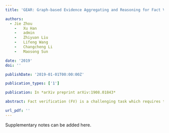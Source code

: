```yaml
---
title: 'GEAR: Graph-based Evidence Aggregating and Reasoning for Fact Verification'

authors:
  - Jie Zhou
	-	Xu Han
	-	admin
	-	Zhiyuan Liu
	-	Lifeng Wang
	-	Changcheng Li
	-	Maosong Sun

date: '2019'
doi: ''

publishDate: '2019-01-01T00:00:00Z'

publication_types: ['1']

publication: In *arXiv preprint arXiv:1908.01843*

abstract: Fact verification (FV) is a challenging task which requires to retrieve relevant evidence from plain text and use the evidence to verify given claims. Many claims require to simultaneously integrate and reason over several pieces of evidence for verification. However, previous work employs simple models to extract information from evidence without letting evidence communicate with each other, e.g., merely concatenate the evidence for processing. Therefore, these methods are unable to grasp sufficient relational and logical information among the evidence. To alleviate this issue, we propose a graph-based evidence aggregating and reasoning (GEAR) framework which enables information to transfer on a fully-connected evidence graph and then utilizes different aggregators to collect multi-evidence information. We further employ BERT, an effective pre-trained language representation model, to improve the performance. Experimental results on a large-scale benchmark dataset FEVER have demonstrated that GEAR could leverage multi-evidence information for FV and thus achieves the promising result with a test FEVER score of 67.10%. Our code is available at https://github.com/thunlp/GEAR.

url_pdf: ''
---
```


Supplementary notes can be added here.
